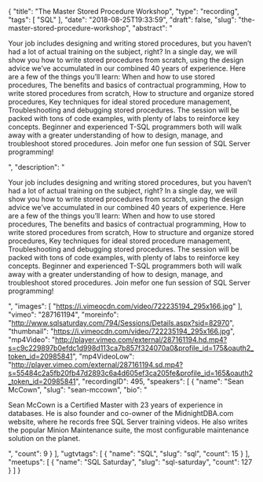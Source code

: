 {
  "title": "The Master Stored Procedure Workshop",
  "type": "recording",
  "tags": [
    "SQL"
  ],
  "date": "2018-08-25T19:33:59",
  "draft": false,
  "slug": "the-master-stored-procedure-workshop",
  "abstract": "<p>Your job includes designing and writing stored procedures, but you haven’t had a lot of actual training on the subject, right? In a single day, we will show you how to write stored procedures from scratch, using the design advice we’ve accumulated in our combined 40 years of experience. Here are a few of the things you’ll learn: When and how to use stored procedures, The benefits and basics of contractual programming, How to write stored procedures from scratch, How to structure and organize stored procedures, Key techniques for ideal stored procedure management, Troubleshooting and debugging stored procedures. The session will be packed with tons of code examples, with plenty of labs to reinforce key concepts.  Beginner and experienced T-SQL programmers both will walk away with a greater understanding of how to design, manage, and troubleshoot stored procedures. Join mefor one fun session of SQL Server programming!</p>",
  "description": "<p>Your job includes designing and writing stored procedures, but you haven’t had a lot of actual training on the subject, right? In a single day, we will show you how to write stored procedures from scratch, using the design advice we’ve accumulated in our combined 40 years of experience. Here are a few of the things you’ll learn: When and how to use stored procedures, The benefits and basics of contractual programming, How to write stored procedures from scratch, How to structure and organize stored procedures, Key techniques for ideal stored procedure management, Troubleshooting and debugging stored procedures. The session will be packed with tons of code examples, with plenty of labs to reinforce key concepts.  Beginner and experienced T-SQL programmers both will walk away with a greater understanding of how to design, manage, and troubleshoot stored procedures. Join mefor one fun session of SQL Server programming!</p>",
  "images": [
    "https://i.vimeocdn.com/video/722235194_295x166.jpg"
  ],
  "vimeo": "287161194",
  "moreinfo": "http://www.sqlsaturday.com/794/Sessions/Details.aspx?sid=82970",
  "thumbnail": "https://i.vimeocdn.com/video/722235194_295x166.jpg",
  "mp4Video": "http://player.vimeo.com/external/287161194.hd.mp4?s=c9c229897b0efdc1d998d113ca7b857f324070a0&profile_id=175&oauth2_token_id=20985841",
  "mp4VideoLow": "http://player.vimeo.com/external/287161194.sd.mp4?s=55484c2a5fb20fb47d2893c6a4d605ef3ca205fe&profile_id=165&oauth2_token_id=20985841",
  "recordingID": 495,
  "speakers": [
    {
      "name": "Sean McCown",
      "slug": "sean-mccown",
      "bio": "<p>Sean McCown is a Certified Master with 23 years of experience in databases. He is also founder and co-owner of the MidnightDBA.com website, where he records free SQL Server training videos. He also writes the popular Minion Maintenance suite, the most configurable maintenance solution on the planet.</p>",
      "count": 9
    }
  ],
  "ugtvtags": [
    {
      "name": "SQL",
      "slug": "sql",
      "count": 15
    }
  ],
  "meetups": [
    {
      "name": "SQL Saturday",
      "slug": "sql-saturday",
      "count": 127
    }
  ]
}